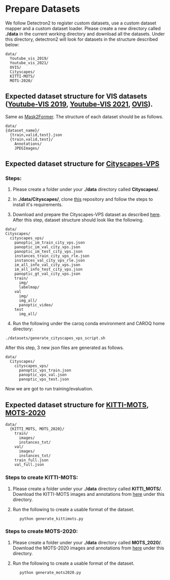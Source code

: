 # Prepare Datasets
We follow Detectron2 to register custom datasets, use a custom dataset mapper and a custom dataset loader.
Please create a new directory called **./data** in the current working directory and download all the datasets. Under this directory, detectron2 will look for datasets in the structure described below:

```
data/
  Youtube_vis_2019/
  Youtube_vis_2021/
  OVIS/
  Cityscapes/
  KITTI-MOTS/
  MOTS-2020/
```

## Expected dataset structure for VIS datasets ([Youtube-VIS 2019](https://competitions.codalab.org/competitions/20128), [Youtube-VIS 2021](https://competitions.codalab.org/competitions/28988), [OVIS](https://codalab.lisn.upsaclay.fr/competitions/4763#participate)).

Same as [Mask2Former](https://github.com/facebookresearch/Mask2Former/tree/main/datasets).
The structure of each dataset should be as follows.

```
data/
{dataset_name}/
  {train,valid,test}.json
  {train,valid,test}/
    Annotations/
    JPEGImages/
```

## Expected dataset structure for [Cityscapes-VPS](https://opendatalab.com/Cityscapes-VPS/github.com/mcahny/vps)


### Steps:

1. Please create a folder under your **./data** directory called **Cityscapes/**.

2. In **./data/Cityscapes/**, clone [this](https://github.com/mcahny/vps/tree/master) repository and follow the steps to install it's requirements.  

3. Download and prepare the Cityscapes-VPS dataset as described [here](https://github.com/mcahny/vps/blob/master/docs/DATASET.md).
After this step, dataset structure should look like the following.

```
data/
Cityscapes/
  cityscapes_vps/
    panoptic_im_train_city_vps.json
    panoptic_im_val_city_vps.json
    panoptic_im_test_city_vps.json  
    instances_train_city_vps_rle.json
    instances_val_city_vps_rle.json
    im_all_info_val_city_vps.json
    im_all_info_test_city_vps.json
    panoptic_gt_val_city_vps.json
    train/
      img/
      labelmap/
    val
      img/
      img_all/
      panoptic_video/
    test
      img_all/
```

4. Run the following under the caroq conda environment and CAROQ home directory:
```
./datasets/generate_cityscapes_vps_script.sh
```
After this step, 3 new json files are generated as follows.
```
data/
  Cityscapes/
    cityscapes_vps/
      panoptic_vps_train.json
      panoptic_vps_val.json
      panoptic_vps_test.json
```
Now we are got to run training/evaluation.


## Expected dataset structure for [KITTI-MOTS](https://www.cvlibs.net/datasets/kitti/eval_mots.php), [MOTS-2020](https://motchallenge.net/workshops/bmtt2020/tracking.html)

```
data/
  {KITTI_MOTS, MOTS_2020}/
    train/
      images/
      instances_txt/
    val/
      images/
      instances_txt/
    train_full.json
    val_full.json
```

### Steps to create KITTI-MOTS:

1. Please create a folder under your **./data** directory called **KITTI_MOTS/**. Download the KITTI-MOTS images and annotations from [here](https://www.vision.rwth-aachen.de/page/mots) under this directory.
   
2. Run the following to create a usable format of the dataset.
   ```cd datasets/
      python generate_kittimots.py
   ```

### Steps to create MOTS-2020:

1. Please create a folder under your **./data** directory called **MOTS_2020/**. Download the MOTS-2020 images and annotations from [here](https://www.vision.rwth-aachen.de/page/mots) under this directory.
   
2. Run the following to create a usable format of the dataset.
   ```cd datasets/
      python generate_mots2020.py
   ```
